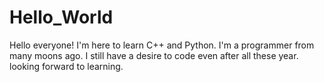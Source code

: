 # Hello_World

Hello everyone!
I'm here to learn C++ and Python. I'm a programmer from many moons ago. I still have a desire to code even after all these year. looking forward to learning.
